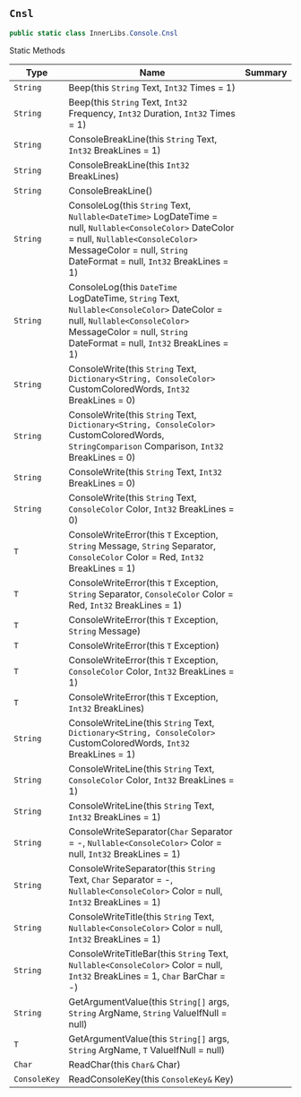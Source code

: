 ## `Cnsl`

```csharp
public static class InnerLibs.Console.Cnsl

```

Static Methods

| Type | Name | Summary | 
| --- | --- | --- | 
| `String` | Beep(this `String` Text, `Int32` Times = 1) |  | 
| `String` | Beep(this `String` Text, `Int32` Frequency, `Int32` Duration, `Int32` Times = 1) |  | 
| `String` | ConsoleBreakLine(this `String` Text, `Int32` BreakLines = 1) |  | 
| `String` | ConsoleBreakLine(this `Int32` BreakLines) |  | 
| `String` | ConsoleBreakLine() |  | 
| `String` | ConsoleLog(this `String` Text, `Nullable<DateTime>` LogDateTime = null, `Nullable<ConsoleColor>` DateColor = null, `Nullable<ConsoleColor>` MessageColor = null, `String` DateFormat = null, `Int32` BreakLines = 1) |  | 
| `String` | ConsoleLog(this `DateTime` LogDateTime, `String` Text, `Nullable<ConsoleColor>` DateColor = null, `Nullable<ConsoleColor>` MessageColor = null, `String` DateFormat = null, `Int32` BreakLines = 1) |  | 
| `String` | ConsoleWrite(this `String` Text, `Dictionary<String, ConsoleColor>` CustomColoredWords, `Int32` BreakLines = 0) |  | 
| `String` | ConsoleWrite(this `String` Text, `Dictionary<String, ConsoleColor>` CustomColoredWords, `StringComparison` Comparison, `Int32` BreakLines = 0) |  | 
| `String` | ConsoleWrite(this `String` Text, `Int32` BreakLines = 0) |  | 
| `String` | ConsoleWrite(this `String` Text, `ConsoleColor` Color, `Int32` BreakLines = 0) |  | 
| `T` | ConsoleWriteError(this `T` Exception, `String` Message, `String` Separator, `ConsoleColor` Color = Red, `Int32` BreakLines = 1) |  | 
| `T` | ConsoleWriteError(this `T` Exception, `String` Separator, `ConsoleColor` Color = Red, `Int32` BreakLines = 1) |  | 
| `T` | ConsoleWriteError(this `T` Exception, `String` Message) |  | 
| `T` | ConsoleWriteError(this `T` Exception) |  | 
| `T` | ConsoleWriteError(this `T` Exception, `ConsoleColor` Color, `Int32` BreakLines = 1) |  | 
| `T` | ConsoleWriteError(this `T` Exception, `Int32` BreakLines) |  | 
| `String` | ConsoleWriteLine(this `String` Text, `Dictionary<String, ConsoleColor>` CustomColoredWords, `Int32` BreakLines = 1) |  | 
| `String` | ConsoleWriteLine(this `String` Text, `ConsoleColor` Color, `Int32` BreakLines = 1) |  | 
| `String` | ConsoleWriteLine(this `String` Text, `Int32` BreakLines = 1) |  | 
| `String` | ConsoleWriteSeparator(`Char` Separator = -, `Nullable<ConsoleColor>` Color = null, `Int32` BreakLines = 1) |  | 
| `String` | ConsoleWriteSeparator(this `String` Text, `Char` Separator = -, `Nullable<ConsoleColor>` Color = null, `Int32` BreakLines = 1) |  | 
| `String` | ConsoleWriteTitle(this `String` Text, `Nullable<ConsoleColor>` Color = null, `Int32` BreakLines = 1) |  | 
| `String` | ConsoleWriteTitleBar(this `String` Text, `Nullable<ConsoleColor>` Color = null, `Int32` BreakLines = 1, `Char` BarChar = -) |  | 
| `String` | GetArgumentValue(this `String[]` args, `String` ArgName, `String` ValueIfNull = null) |  | 
| `T` | GetArgumentValue(this `String[]` args, `String` ArgName, `T` ValueIfNull = null) |  | 
| `Char` | ReadChar(this `Char&` Char) |  | 
| `ConsoleKey` | ReadConsoleKey(this `ConsoleKey&` Key) |  | 


